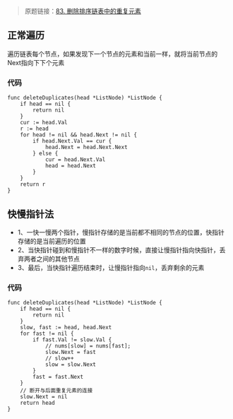 > 原题链接：[83. 删除排序链表中的重复元素](https://leetcode-cn.com/problems/remove-duplicates-from-sorted-list/)
## 正常遍历
遍历链表每个节点，如果发现下一个节点的元素和当前一样，就将当前节点的Next指向下下个元素
### 代码
```golang
func deleteDuplicates(head *ListNode) *ListNode {
	if head == nil {
		return nil
	}
	cur := head.Val
	r := head
	for head != nil && head.Next != nil {
		if head.Next.Val == cur {
			head.Next = head.Next.Next
		} else {
			cur = head.Next.Val
			head = head.Next
		}
	}
	return r
}
```
## 快慢指针法
* 1、一快一慢两个指针，慢指针存储的是当前都不相同的节点的位置，快指针存储的是当前遍历的位置
* 2、当快指针碰到和慢指针不一样的数字时候，直接让慢指针指向快指针，丢弃两者之间的其他节点
* 3、最后，当快指针遍历结束时，让慢指针指向``nil``，丢弃剩余的元素
### 代码
```golang
func deleteDuplicates(head *ListNode) *ListNode {
	if head == nil {
		return nil
	}
	slow, fast := head, head.Next
	for fast != nil {
		if fast.Val != slow.Val {
			// nums[slow] = nums[fast];
			slow.Next = fast
			// slow++
			slow = slow.Next
		}
		fast = fast.Next
	}
	// 断开与后⾯重复元素的连接
	slow.Next = nil
	return head
}
```